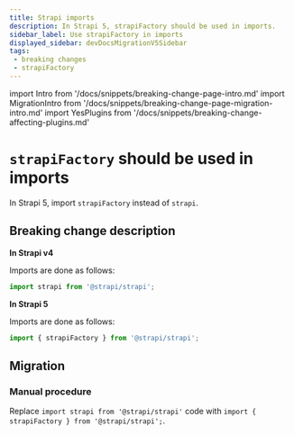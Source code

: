 ```yaml
---
title: Strapi imports
description: In Strapi 5, strapiFactory should be used in imports.
sidebar_label: Use strapiFactory in imports
displayed_sidebar: devDocsMigrationV5Sidebar
tags:
 - breaking changes
 - strapiFactory
---
```


import Intro from '/docs/snippets/breaking-change-page-intro.md'
import MigrationIntro from '/docs/snippets/breaking-change-page-migration-intro.md'
import YesPlugins from '/docs/snippets/breaking-change-affecting-plugins.md'

# `strapiFactory` should be used in imports

In Strapi 5, import `strapiFactory` instead of `strapi`.

<Intro />

<YesPlugins />

## Breaking change description

<SideBySideContainer>

<SideBySideColumn>

**In Strapi v4**

Imports are done as follows:

```js
import strapi from '@strapi/strapi';
```

</SideBySideColumn>

<SideBySideColumn>

**In Strapi 5**

Imports are done as follows:

```js
import { strapiFactory } from '@strapi/strapi'; 
```

</SideBySideColumn>

</SideBySideContainer>

## Migration

<MigrationIntro />

### Manual procedure

Replace `import strapi from '@strapi/strapi'` code with `import { strapiFactory } from '@strapi/strapi';`.

